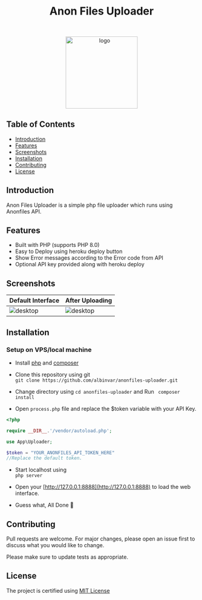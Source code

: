 <h1 align="center"> Anon Files Uploader </h1> <br>
<p align="center">
  <a href="https://anonfiles.com/">
    <img src="https://i.ibb.co/kJY81TL/Anon-Files.png" alt="logo" width="190" border="0">
  </a>
</p>

## Table of Contents

- [Introduction](#introduction)
- [Features](#features)
- [Screenshots](#screenshots)
- [Installation](#installation)
- [Contributing](#contributing)
- [License](#license)

## Introduction

Anon Files Uploader is a simple php file uploader which runs using Anonfiles API.

## Features

- Built with PHP (supports PHP 8.0)
- Easy to Deploy using heroku deploy button
- Show Error messages according to the Error code from API
- Optional API key provided along with heroku deploy

## Screenshots

|Default Interface|After Uploading|
|--|--|
|![desktop](https://i.ibb.co/8XPTDC8/IMG-20201219-090522.jpg)|![desktop](https://i.ibb.co/K96qn1j/IMG-20201219-090943.jpg)|

## Installation

### Setup on VPS/local machine

* Install [php](https://www.php.net/downloads.php) and [composer](https://www.getcomposer.org)

* Clone this repository using git <br>
```git clone https://github.com/albinvar/anonfiles-uploader.git```

* Change directory using ```cd anonfiles-uploader``` and Run ``` composer install```

* Open ```process.php``` file and replace the $token variable with your API Key.

```php
<?php

require __DIR__.'/vendor/autoload.php';

use App\Uploader;

$token = "YOUR_ANONFILES_API_TOKEN_HERE"
//Replace the default token.
```
* Start localhost using <br>```php server``` 

* Open your [http://127.0.0.1:8888](http://127.0.0.1:8888) to load the web interface.

* Guess what, All Done 🤗

## Contributing

Pull requests are welcome. For major changes, please open an issue first to discuss what you would like to change.

Please make sure to update tests as appropriate.

## License

The project is certified using [MIT License](LICENSE)
